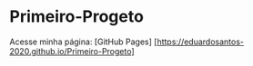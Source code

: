 # Primeiro-Progeto
Acesse minha página: [GitHub Pages] [https://eduardosantos-2020.github.io/Primeiro-Progeto]

